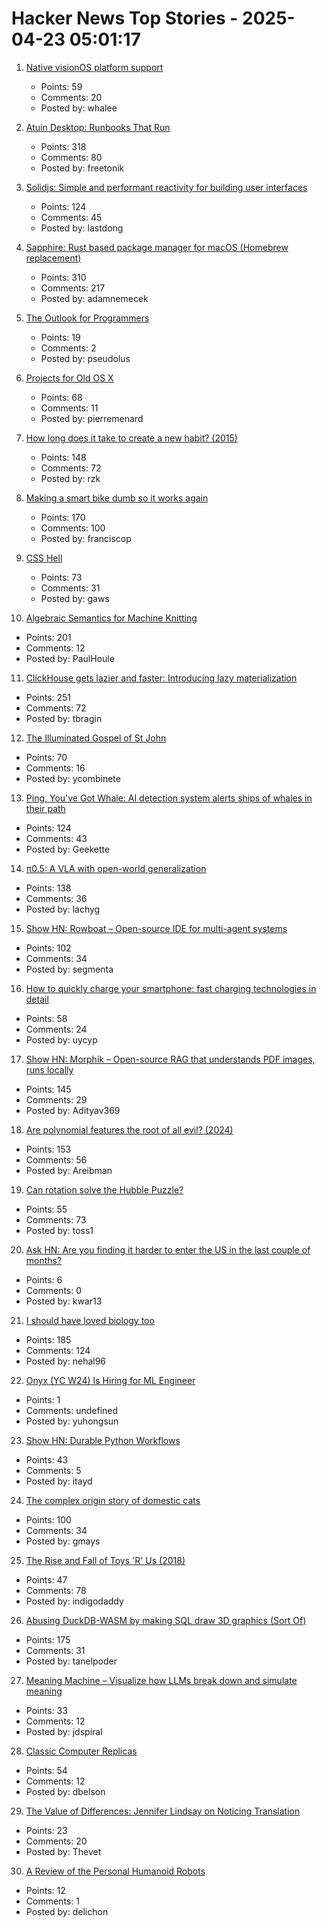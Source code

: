 # Hacker News Top Stories - 2025-04-23 05:01:17

1. [Native visionOS platform support](https://github.com/godotengine/godot/pull/105628)
   - Points: 59
   - Comments: 20
   - Posted by: whalee

2. [Atuin Desktop: Runbooks That Run](https://blog.atuin.sh/atuin-desktop-runbooks-that-run/)
   - Points: 318
   - Comments: 80
   - Posted by: freetonik

3. [Solidjs: Simple and performant reactivity for building user interfaces](https://www.solidjs.com/)
   - Points: 124
   - Comments: 45
   - Posted by: lastdong

4. [Sapphire: Rust based package manager for macOS (Homebrew replacement)](https://github.com/alexykn/sapphire)
   - Points: 310
   - Comments: 217
   - Posted by: adamnemecek

5. [The Outlook for Programmers](https://cacm.acm.org/news/the-outlook-for-programmers/)
   - Points: 19
   - Comments: 2
   - Posted by: pseudolus

6. [Projects for Old OS X](https://jonathanalland.com/old-osx-projects.html)
   - Points: 68
   - Comments: 11
   - Posted by: pierremenard

7. [How long does it take to create a new habit? (2015)](https://thelogicaloptimist.com/index.php/2015/10/25/the-21-day-myth-create-new-habit/)
   - Points: 148
   - Comments: 72
   - Posted by: rzk

8. [Making a smart bike dumb so it works again](https://francisco.io/blog/making-a-smart-bike-dumb-work-again/)
   - Points: 170
   - Comments: 100
   - Posted by: franciscop

9. [CSS Hell](https://csshell.com/)
   - Points: 73
   - Comments: 31
   - Posted by: gaws

10. [Algebraic Semantics for Machine Knitting](https://uwplse.org/2025/03/31/Algebraic-Knitting.html)
   - Points: 201
   - Comments: 12
   - Posted by: PaulHoule

11. [ClickHouse gets lazier and faster: Introducing lazy materialization](https://clickhouse.com/blog/clickhouse-gets-lazier-and-faster-introducing-lazy-materialization)
   - Points: 251
   - Comments: 72
   - Posted by: tbragin

12. [The Illuminated Gospel of St John](https://www.cambridge.org/universitypress/bibles/illuminated-gospel-of-st-john)
   - Points: 70
   - Comments: 16
   - Posted by: ycombinete

13. [Ping, You've Got Whale: AI detection system alerts ships of whales in their path](https://www.biographic.com/ping-youve-got-whale/)
   - Points: 124
   - Comments: 43
   - Posted by: Geekette

14. [π0.5: A VLA with open-world generalization](https://pi.website/blog/pi05)
   - Points: 138
   - Comments: 36
   - Posted by: lachyg

15. [Show HN: Rowboat – Open-source IDE for multi-agent systems](https://github.com/rowboatlabs/rowboat)
   - Points: 102
   - Comments: 34
   - Posted by: segmenta

16. [How to quickly charge your smartphone: fast charging technologies in detail](https://eb43.github.io/articles/fast-charging-technologies-in-detail.html)
   - Points: 58
   - Comments: 24
   - Posted by: uycyp

17. [Show HN: Morphik – Open-source RAG that understands PDF images, runs locally](https://github.com/morphik-org/morphik-core)
   - Points: 145
   - Comments: 29
   - Posted by: Adityav369

18. [Are polynomial features the root of all evil? (2024)](https://alexshtf.github.io/2024/01/21/Bernstein.html)
   - Points: 153
   - Comments: 56
   - Posted by: Areibman

19. [Can rotation solve the Hubble Puzzle?](https://academic.oup.com/mnras/article/538/4/3038/8090496?login=false)
   - Points: 55
   - Comments: 73
   - Posted by: toss1

20. [Ask HN: Are you finding it harder to enter the US in the last couple of months?](undefined)
   - Points: 6
   - Comments: 0
   - Posted by: kwar13

21. [I should have loved biology too](https://nehalslearnings.substack.com/p/i-should-have-loved-biology-too)
   - Points: 185
   - Comments: 124
   - Posted by: nehal96

22. [Onyx (YC W24) Is Hiring for ML Engineer](https://www.ycombinator.com/companies/onyx/jobs/3Se5ptG-machine-learning-engineer)
   - Points: 1
   - Comments: undefined
   - Posted by: yuhongsun

23. [Show HN: Durable Python Workflows](https://github.com/autokitteh/autokitteh)
   - Points: 43
   - Comments: 5
   - Posted by: itayd

24. [The complex origin story of domestic cats](https://phys.org/news/2025-04-complex-story-domestic-cats-tunisia.html)
   - Points: 100
   - Comments: 34
   - Posted by: gmays

25. [The Rise and Fall of Toys 'R' Us (2018)](https://www.history.com/articles/toys-r-us-closing-legacy)
   - Points: 47
   - Comments: 78
   - Posted by: indigodaddy

26. [Abusing DuckDB-WASM by making SQL draw 3D graphics (Sort Of)](https://www.hey.earth/posts/duckdb-doom)
   - Points: 175
   - Comments: 31
   - Posted by: tanelpoder

27. [Meaning Machine – Visualize how LLMs break down and simulate meaning](https://meaning-machine.streamlit.app)
   - Points: 33
   - Comments: 12
   - Posted by: jdspiral

28. [Classic Computer Replicas](https://obsolescence.dev/index.html)
   - Points: 54
   - Comments: 12
   - Posted by: dbelson

29. [The Value of Differences: Jennifer Lindsay on Noticing Translation](https://sydneyreviewofbooks.com/essays/the-value-of-differences)
   - Points: 23
   - Comments: 20
   - Posted by: Thevet

30. [A Review of the Personal Humanoid Robots](https://readmultiplex.com/2025/04/19/a-review-of-the-personal-humanoid-robots/)
   - Points: 12
   - Comments: 1
   - Posted by: delichon

